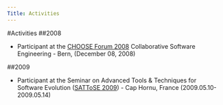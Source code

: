 ```yaml
---
Title: Activities
---
```

#Activities
##2008


-  Participant at the [CHOOSE Forum 2008](http://choose.s-i.ch/Events/forum2008) Collaborative Software Engineering - Bern, (December 08, 2008)

##2009


-  Participant at the Seminar on Advanced Tools & Techniques for Software Evolution ([SATToSE 2009](/wiki/events/sattose2009)) - Cap Hornu, France (2009.05.10-2009.05.14)
